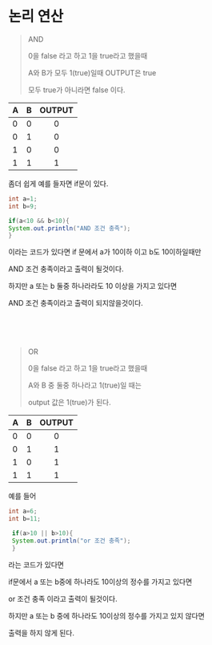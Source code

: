 # 논리 연산 

> AND
> 
> 0을 false 라고 하고 1을 true라고 했을때 
> 
> A와 B가 모두 1(true)일때 OUTPUT은 true 
> 
> 모두 true가 아니라면 false 이다.


| A | B |OUTPUT|
|---|---|:----:|
|0|0|0|
|0|1|0|
|1|0|0|
|1|1|1|


좀더 쉽게 예를 들자면 if문이 있다.

``` java
int a=1;
int b=9;

if(a<10 && b<10){
System.out.println("AND 조건 충족");
}
```

이라는 코드가 있다면 if 문에서 a가 10이하 이고 b도 10이하일때만 

AND 조건 충족이라고 출력이 될것이다. 

하지만 a 또는 b 둘중 하나라라도 10 이상을 가지고 있다면 

AND 조건 충족이라고 출력이 되지않을것이다.

<br>
<br>
<br>

> OR 
> 
> 0을 false 라고 하고 1을 true라고 했을때 
> 
> A와 B 중 둘중 하나라고 1(true)일 때는 
> 
> output 값은 1(true)가 된다. 

| A | B |OUTPUT|
|---|---|:----:|
|0|0|0|
|0|1|1|
|1|0|1|
|1|1|1|

예를 들어 

``` java
int a=6;
int b=11;

 if(a>10 || b>10){
 System.out.println("or 조건 충족");
 }
```

라는 코드가 있다면 

if문에서 a 또는 b중에 하나라도 10이상의 정수를 가지고 있다면 

or 조건 충족 이라고 출력이 될것이다.

하지만 a 또는 b 중에 하나라도 10이상의 정수를 가지고 있지 않다면 

출력을 하지 않게 된다.
